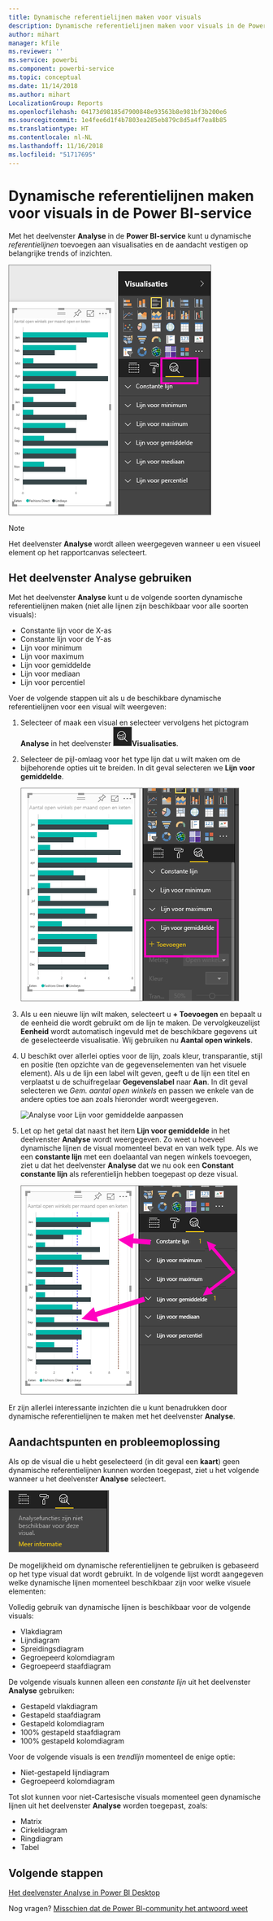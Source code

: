 ```yaml
---
title: Dynamische referentielijnen maken voor visuals
description: Dynamische referentielijnen maken voor visuals in de Power BI-service
author: mihart
manager: kfile
ms.reviewer: ''
ms.service: powerbi
ms.component: powerbi-service
ms.topic: conceptual
ms.date: 11/14/2018
ms.author: mihart
LocalizationGroup: Reports
ms.openlocfilehash: 04173d98185d7900848e93563b8e981bf3b200e6
ms.sourcegitcommit: 1e4fee6d1f4b7803ea285eb879c8d5a4f7ea8b85
ms.translationtype: HT
ms.contentlocale: nl-NL
ms.lasthandoff: 11/16/2018
ms.locfileid: "51717695"
---
```

# <a name="create-dynamic-reference-lines-for-visuals-in-the-power-bi-service"></a>Dynamische referentielijnen maken voor visuals in de Power BI-service

Met het deelvenster **Analyse** in de **Power BI-service** kunt u dynamische *referentielijnen* toevoegen aan visualisaties en de aandacht vestigen op belangrijke trends of inzichten.

![](media/service-analytics-pane/power-bi-analytics-pane.png)

> [!NOTE]
> Het deelvenster **Analyse** wordt alleen weergegeven wanneer u een visueel element op het rapportcanvas selecteert.
> 
> 

## <a name="use-the-analytics-pane"></a>Het deelvenster Analyse gebruiken
Met het deelvenster **Analyse** kunt u de volgende soorten dynamische referentielijnen maken (niet alle lijnen zijn beschikbaar voor alle soorten visuals):

* Constante lijn voor de X-as
* Constante lijn voor de Y-as
* Lijn voor minimum
* Lijn voor maximum
* Lijn voor gemiddelde
* Lijn voor mediaan
* Lijn voor percentiel


Voer de volgende stappen uit als u de beschikbare dynamische referentielijnen voor een visual wilt weergeven:

1. Selecteer of maak een visual en selecteer vervolgens het pictogram **Analyse** in het deelvenster ![](media/service-analytics-pane/power-bi-analytics-icon.png)**Visualisaties**.

2. Selecteer de pijl-omlaag voor het type lijn dat u wilt maken om de bijbehorende opties uit te breiden. In dit geval selecteren we **Lijn voor gemiddelde**.
   
   ![lijn voor gemiddelde toevoegen](media/service-analytics-pane/power-bi-add.png)

3. Als u een nieuwe lijn wilt maken, selecteert u **+ Toevoegen** en bepaalt u de eenheid die wordt gebruikt om de lijn te maken.  De vervolgkeuzelijst **Eenheid** wordt automatisch ingevuld met de beschikbare gegevens uit de geselecteerde visualisatie. Wij gebruiken nu **Aantal open winkels**.

5. U beschikt over allerlei opties voor de lijn, zoals kleur, transparantie, stijl en positie (ten opzichte van de gegevenselementen van het visuele element). Als u de lijn een label wilt geven, geeft u de lijn een titel en verplaatst u de schuifregelaar **Gegevenslabel** naar **Aan**.  In dit geval selecteren we *Gem. aantal open winkels* en passen we enkele van de andere opties toe aan zoals hieronder wordt weergegeven.
   
   ![Analyse voor Lijn voor gemiddelde aanpassen](media/service-analytics-pane/power-bi-average-line2.png)

1. Let op het getal dat naast het item **Lijn voor gemiddelde** in het deelvenster **Analyse** wordt weergegeven. Zo weet u hoeveel dynamische lijnen de visual momenteel bevat en van welk type. Als we een **constante lijn** met een doelaantal van negen winkels toevoegen, ziet u dat het deelvenster **Analyse** dat we nu ook een **Constant constante lijn** als referentielijn hebben toegepast op deze visual.
   
   ![](media/service-analytics-pane/power-bi-reference-lines.png)
   

Er zijn allerlei interessante inzichten die u kunt benadrukken door dynamische referentielijnen te maken met het deelvenster **Analyse**.

## <a name="considerations-and-troubleshooting"></a>Aandachtspunten en probleemoplossing

Als op de visual die u hebt geselecteerd (in dit geval een **kaart**) geen dynamische referentielijnen kunnen worden toegepast, ziet u het volgende wanneer u het deelvenster **Analyse** selecteert.
   
![analyse is niet beschikbaar](media/service-analytics-pane/power-bi-no-lines.png)

De mogelijkheid om dynamische referentielijnen te gebruiken is gebaseerd op het type visual dat wordt gebruikt. In de volgende lijst wordt aangegeven welke dynamische lijnen momenteel beschikbaar zijn voor welke visuele elementen:

Volledig gebruik van dynamische lijnen is beschikbaar voor de volgende visuals:

* Vlakdiagram
* Lijndiagram
* Spreidingsdiagram
* Gegroepeerd kolomdiagram
* Gegroepeerd staafdiagram

De volgende visuals kunnen alleen een *constante lijn* uit het deelvenster **Analyse** gebruiken:

* Gestapeld vlakdiagram
* Gestapeld staafdiagram
* Gestapeld kolomdiagram
* 100% gestapeld staafdiagram
* 100% gestapeld kolomdiagram

Voor de volgende visuals is een *trendlijn* momenteel de enige optie:

* Niet-gestapeld lijndiagram
* Gegroepeerd kolomdiagram

Tot slot kunnen voor niet-Cartesische visuals momenteel geen dynamische lijnen uit het deelvenster **Analyse** worden toegepast, zoals:

* Matrix
* Cirkeldiagram
* Ringdiagram
* Tabel

## <a name="next-steps"></a>Volgende stappen
[Het deelvenster Analyse in Power BI Desktop](desktop-analytics-pane.md)

Nog vragen? [Misschien dat de Power BI-community het antwoord weet](http://community.powerbi.com/)

